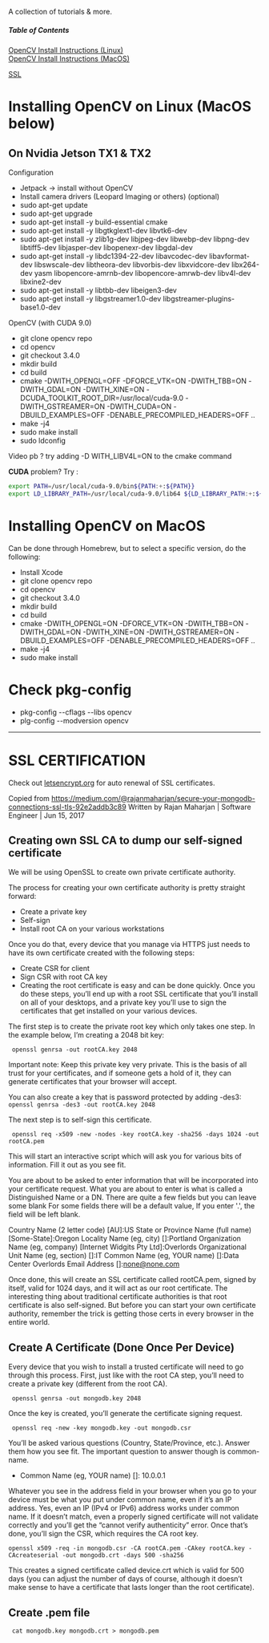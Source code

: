 A collection of tutorials &amp; more.

##### Table of Contents  
[OpenCV Install Instructions (Linux)](#installing-opencv-on-linux-macos-below)  
[OpenCV Install Instructions (MacOS)](#installing-opencv-on-macos)

[SSL](#ssl-certification)


# Installing OpenCV on Linux (MacOS below)
## On Nvidia Jetson TX1 & TX2
Configuration

- Jetpack -> install without OpenCV
- Install camera drivers (Leopard Imaging or others) (optional)
- sudo apt-get update
- sudo apt-get upgrade
- sudo apt-get install -y build-essential cmake
- sudo apt-get install -y libgtkglext1-dev libvtk6-dev
- sudo apt-get install -y zlib1g-dev libjpeg-dev libwebp-dev libpng-dev libtiff5-dev libjasper-dev libopenexr-dev libgdal-dev
- sudo apt-get install -y libdc1394-22-dev libavcodec-dev libavformat-dev libswscale-dev libtheora-dev libvorbis-dev libxvidcore-dev libx264-dev yasm libopencore-amrnb-dev libopencore-amrwb-dev libv4l-dev libxine2-dev
- sudo apt-get install -y libtbb-dev libeigen3-dev
- sudo apt-get install -y libgstreamer1.0-dev libgstreamer-plugins-base1.0-dev

OpenCV (with CUDA 9.0)

- git clone opencv repo
- cd opencv
- git checkout 3.4.0
- mkdir build
- cd build
- cmake -DWITH_OPENGL=OFF -DFORCE_VTK=ON -DWITH_TBB=ON -DWITH_GDAL=ON -DWITH_XINE=ON -DCUDA_TOOLKIT_ROOT_DIR=/usr/local/cuda-9.0 -DWITH_GSTREAMER=ON     -DWITH_CUDA=ON -DBUILD_EXAMPLES=OFF -DENABLE_PRECOMPILED_HEADERS=OFF ..
- make -j4
- sudo make install
- sudo ldconfig

Video pb ? try adding -D WITH_LIBV4L=ON to the cmake command

**CUDA** problem? Try :
```bash
export PATH=/usr/local/cuda-9.0/bin${PATH:+:${PATH}}
export LD_LIBRARY_PATH=/usr/local/cuda-9.0/lib64 ${LD_LIBRARY_PATH:+:${LD_LIBRARY_PATH}}
```

# Installing OpenCV on MacOS
Can be done through Homebrew, but to select a specific version, do the following:

- Install Xcode
- git clone opencv repo
- cd opencv
- git checkout 3.4.0
- mkdir build
- cd build
- cmake -DWITH_OPENGL=ON -DFORCE_VTK=ON -DWITH_TBB=ON -DWITH_GDAL=ON -DWITH_XINE=ON -DWITH_GSTREAMER=ON -DBUILD_EXAMPLES=OFF -DENABLE_PRECOMPILED_HEADERS=OFF ..
- make -j4
- sudo make install

# Check pkg-config
- pkg-config --cflags --libs opencv
- plg-config --modversion opencv
___________________________________________________________________________________________________________________________
# SSL CERTIFICATION
Check out [letsencrypt.org](https://letsencrypt.org/) for auto renewal of SSL certificates.


Copied from https://medium.com/@rajanmaharjan/secure-your-mongodb-connections-ssl-tls-92e2addb3c89
Written by Rajan Maharjan | Software Engineer | Jun 15, 2017
## Creating own SSL CA to dump our self-signed certificate
We will be using OpenSSL to create own private certificate authority.

The process for creating your own certificate authority is pretty straight forward:

- Create a private key
- Self-sign
- Install root CA on your various workstations

Once you do that, every device that you manage via HTTPS just needs to have its own certificate created with the following steps:

- Create CSR for client
- Sign CSR with root CA key
- Creating the root certificate is easy and can be done quickly. Once you do these steps, you’ll end up with a root SSL certificate that you’ll install on all of your desktops, and a private key you’ll use to sign the certificates that get installed on your various devices.

The first step is to create the private root key which only takes one step. In the example below, I’m creating a 2048 bit key:

` openssl genrsa -out rootCA.key 2048`

Important note: Keep this private key very private. This is the basis of all trust for your certificates, and if someone gets a hold of it, they can generate certificates that your browser will accept. 

You can also create a key that is password protected by adding -des3:
` openssl genrsa -des3 -out rootCA.key 2048`


The next step is to self-sign this certificate.

` openssl req -x509 -new -nodes -key rootCA.key -sha256 -days 1024 -out rootCA.pem`

This will start an interactive script which will ask you for various bits of information. Fill it out as you see fit.

You are about to be asked to enter information that will be incorporated
into your certificate request.
What you are about to enter is what is called a Distinguished Name or a DN.
There are quite a few fields but you can leave some blank
For some fields there will be a default value,
If you enter '.', the field will be left blank.

Country Name (2 letter code) [AU]:US
State or Province Name (full name) [Some-State]:Oregon
Locality Name (eg, city) []:Portland
Organization Name (eg, company) [Internet Widgits Pty Ltd]:Overlords
Organizational Unit Name (eg, section) []:IT
Common Name (eg, YOUR name) []:Data Center Overlords
Email Address []:none@none.com

Once done, this will create an SSL certificate called rootCA.pem, signed by itself, valid for 1024 days, and it will act as our root certificate. The interesting thing about traditional certificate authorities is that root certificate is also self-signed. But before you can start your own certificate authority, remember the trick is getting those certs in every browser in the entire world.

## Create A Certificate (Done Once Per Device)

Every device that you wish to install a trusted certificate will need to go through this process. First, just like with the root CA step, you’ll need to create a private key (different from the root CA).

` openssl genrsa -out mongodb.key 2048`

Once the key is created, you’ll generate the certificate signing request.

` openssl req -new -key mongodb.key -out mongodb.csr`

You’ll be asked various questions (Country, State/Province, etc.). Answer them how you see fit. The important question to answer though is common-name.

- Common Name (eg, YOUR name) []: 10.0.0.1

Whatever you see in the address field in your browser when you go to your device must be what you put under common name, even if it’s an IP address. Yes, even an IP (IPv4 or IPv6) address works under common name. If it doesn’t match, even a properly signed certificate will not validate correctly and you’ll get the “cannot verify authenticity” error. Once that’s done, you’ll sign the CSR, which requires the CA root key.

`openssl x509 -req -in mongodb.csr -CA rootCA.pem -CAkey rootCA.key -CAcreateserial -out mongodb.crt -days 500 -sha256`

This creates a signed certificate called device.crt which is valid for 500 days (you can adjust the number of days of course, although it doesn’t make sense to have a certificate that lasts longer than the root certificate).

## Create .pem file

` cat mongodb.key mongodb.crt > mongodb.pem`
